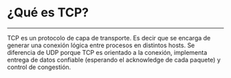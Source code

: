  # ¿Qué es TCP?
 ---
 TCP es un protocolo de capa de transporte. Es decir que se encarga de generar una conexión lógica entre procesos en distintos hosts. Se diferencia de UDP porque TCP es orientado a la conexión, implementa entrega de datos confiable (esperando el acknowledge de cada paquete) y control de congestión.


 